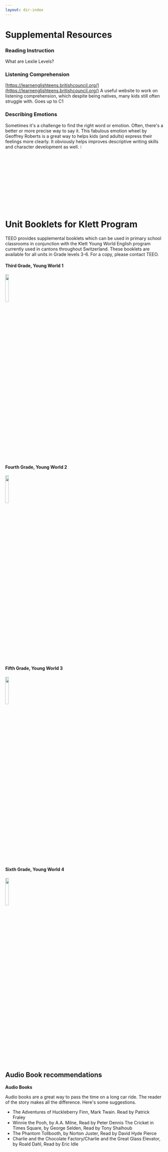 ```yaml
---
layout: dir-index
---
```


# Supplemental Resources

### Reading Instruction
What are Lexile Levels? 

### Listening Comprehension
[https://learnenglishteens.britishcouncil.org/](https://learnenglishteens.britishcouncil.org/) A useful website to work on listening comprehension, which despite being natives, many kids still often struggle with. Goes up to C1

### Describing Emotions
Sometimes it's a challenge to find the right word or emotion.  Often, there's a better or more precise way to say it.  This fabulous emotion wheel by Geoffrey Roberts is a great way to helps kids (and adults) express their feelings more clearly.  It obviously helps improves descriptive writing skills and character development  as well. 
<img src="https://i.imgur.com/tCWChf6.jpeg" width="5%" />


 
# Unit Booklets for Klett Program

TEEO provides supplemental booklets which can be used in primary school classrooms in conjunction with the Klett Young World English program currently used in cantons throughout Switzerland.   These booklets are available for all units in Grade levels 3-6. For a copy, please contact TEEO.

#### Third Grade, Young World 1
<img src="https://i.imgur.com/TAsc8DA.png" width="15%" />

#### Fourth Grade, Young World 2
<img src="https://i.imgur.com/TAsc8DA.png" width="15%" />

#### Fifth Grade, Young World 3
<img src="https://i.imgur.com/EJ2KmAm.png" width="15%" />

#### Sixth Grade, Young World 4
<img src="https://i.imgur.com/018730Z.png" width="15%" />



## Audio Book recommendations
**Audio Books**

  Audio books are a great way to pass the time on a long car ride.  The reader of the story makes all the difference.  Here's some suggestions. 

 - The Adventures of Huckleberry Finn, Mark Twain. Read by Patrick
   Fraley 
 - Winnie the Pooh, by A.A. Milne, Read by Peter Dennis The
   Cricket in Times Square, by George Selden, Read by Tony Shalhoub 
 - The Phantom Tollbooth, by Norton Juster, Read by David Hyde Pierce 
 - Charlie and the Chocolate Factory/Charlie and the Great Glass
   Elevator, by Roald Dahl, Read by Eric Idle

<!--stackedit_data:
eyJoaXN0b3J5IjpbNzAyNDI0NzkwLC0xMTI3OTE4Nzk2LC0xNT
g0ODk1MDQ1LC0xNDY2NjgzNTQ3LDE0MjcyNzA1MTgsLTEwNjIy
MjQxMDEsLTIwMzUwNDY4OTAsMTQ1NzUxMjc2Ml19
-->